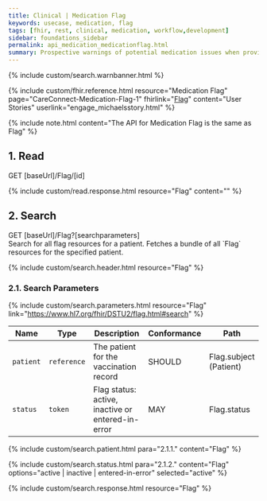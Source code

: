 ```yaml
---
title: Clinical | Medication Flag
keywords: usecase, medication, flag
tags: [fhir, rest, clinical, medication, workflow,development]
sidebar: foundations_sidebar
permalink: api_medication_medicationflag.html
summary: Prospective warnings of potential medication issues when providing care to the patient.
---
```

{% include custom/search.warnbanner.html %}

{% include custom/fhir.reference.html resource="Medication Flag" page="CareConnect-Medication-Flag-1" fhirlink="[Flag](https://www.hl7.org/fhir/DSTU2/flag.html)" content="User Stories" userlink="engage_michaelsstory.html" %}



{% include note.html content="The API for Medication Flag is the same as Flag" %}

## 1. Read ##

<div markdown="span" class="alert alert-success" role="alert">
GET [baseUrl]/Flag/[id]</div>

{% include custom/read.response.html resource="Flag" content="" %}

## 2. Search ##

<div markdown="span" class="alert alert-success" role="alert">
GET [baseUrl]/Flag?[searchparameters]</div>
Search for all flag resources for a patient. Fetches a bundle of all `Flag` resources for the specified patient.

{% include custom/search.header.html resource="Flag" %}

### 2.1. Search Parameters ###

{% include custom/search.parameters.html resource="Flag"     link="https://www.hl7.org/fhir/DSTU2/flag.html#search" %}


| Name | Type | Description | Conformance | Path |
|------|------|-------------|-------|------|
| `patient` | `reference` | The patient for the vaccination record | SHOULD | Flag.subject <br>(Patient) |
| `status` | `token` | Flag status: active, inactive or entered-in-error | MAY | Flag.status

<!--
| `date` | `date` | Time period when flag is active |  | Flag.period|
-->

{% include custom/search.patient.html para="2.1.1." content="Flag" %}

{% include custom/search.status.html para="2.1.2." content="Flag" options="active | inactive | entered-in-error" selected="active" %}

{% include custom/search.response.html resource="Flag" %}
